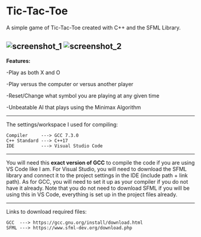 # Tic-Tac-Toe
 A simple game of Tic-Tac-Toe created with C++ and the SFML Library.

![screenshot_1](https://user-images.githubusercontent.com/103185975/167437273-c2eebe78-cbc9-4832-bb19-034acf29d2da.PNG)  ![screenshot_2](https://user-images.githubusercontent.com/103185975/167437278-563032d6-fe20-452e-8562-c254e06f1637.PNG)
--------------------------------
**Features:**

-Play as both X and O

-Play versus the computer or versus another player

-Reset/Change what symbol you are playing at any given time

-Unbeatable AI that plays using the Minimax Algorithm

--------------------------------
 The settings/workspace I used for compiling:
  
    Compiler     ---> GCC 7.3.0
    C++ Standard ---> C++17
    IDE          ---> Visual Studio Code
    
--------------------------------
You will need this **exact version of GCC** to compile the code if you are using VS Code like I am. For Visual Studio, you will need to download the SFML library and connect it to the project settings in the IDE (include path + link path). As for GCC, you will need to set it up as your compiler if you do not have it already. Note that you do not need to download SFML if you will be using this in VS Code, everything is set up in the project files already.

--------------------------------
Links to download required files:

    GCC  ---> https://gcc.gnu.org/install/download.html
    SFML ---> https://www.sfml-dev.org/download.php
